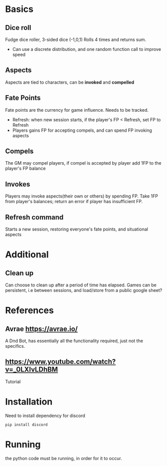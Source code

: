 # Basics

## Dice roll
Fudge dice roller, 3-sided dice (-1,0,1)
Rolls 4 times and returns sum.

- Can use a discrete distribution, and one random function call to improve speed

## Aspects
Aspects are tied to characters, can be **invoked** and **compelled**

## Fate Points
Fate points are the currency for game influence. Needs to be tracked. 
- Refresh: when new session starts, if the player's FP < Refresh, set FP to Refresh
- Players gains FP for accepting compels, and can spend FP invoking aspects

## Compels
The GM may compel players, if compel is accepted by player add 1FP to the player's FP balance

## Invokes
Players may invoke aspects(their own or others) by spending FP. Take 1FP from player's balances; return an error if player has insufficient FP.

## Refresh command
Starts a new session, restoring everyone's fate points, and situational aspects

# Additional

## Clean up
Can choose to clean up after a period of time has elapsed.
Games can be persistent, i.e between sessions, and load/store from a public google sheet?


# References

## Avrae https://avrae.io/
A Dnd Bot, has essentially all the functionality required, just not the specifics.

## https://www.youtube.com/watch?v=_0LXIvLDhBM
Tutorial

# Installation

Need to install dependency for discord 

```
pip install discord 
```

# Running
the python code must be running, in order for it to occur.
